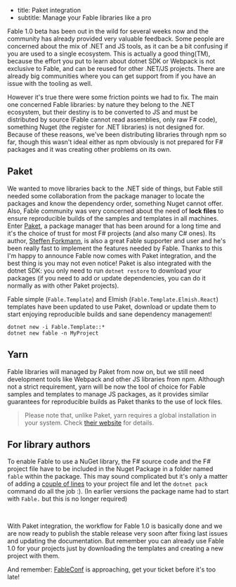 - title: Paket integration
- subtitle: Manage your Fable libraries like a pro

Fable 1.0 beta has been out in the wild for several weeks now and the community has already provided very valuable feedback. Some people are concerned about the mix of .NET and JS tools, as it can be a bit confusing if you are used to a single ecosystem. This is actually a good thing(TM), because the effort you put to learn about dotnet SDK or Webpack is not exclusive to Fable, and can be reused for other .NET/JS projects. There are already big communities where you can get support from if you have an issue with the tooling as well.

However it's true there were some friction points we had to fix. The main one concerned Fable libraries: by nature they belong to the .NET ecosystem, but their destiny is to be converted to JS and must be distributed by source (Fable cannot read assemblies, only raw F# code), something Nuget (the register for .NET libraries) is not designed for. Because of these reasons, we've been distributing libraries through npm so far, though this wasn't ideal either as npm obviously is not prepared for F# packages and it was creating other problems on its own.

## Paket

We wanted to move libraries back to the .NET side of things, but Fable still needed some collaboration from the package manager to locate the packages and know the dependency order, something Nuget cannot offer. Also, Fable community was very concerned about the need of **lock files** to ensure reproducible builds of the samples and templates in all machines. Enter [Paket](https://fsprojects.github.io/Paket/), a package manager that has been around for a long time and it's the choice of trust for most F# projects (and also many C# ones). Its author, [Steffen Forkmann](https://twitter.com/sforkmann), is also a great Fable supporter and user and he's been really fast to implement the features needed by Fable. Thanks to this I'm happy to announce Fable now comes with Paket integration, and the best thing is you may not even notice! Paket is also integrated with the dotnet SDK: you only need to run `dotnet restore` to download your packages (if you need to add or update dependencies, you can do it normally as with other Paket projects).

Fable simple (`Fable.Template`) and Elmish (`Fable.Template.Elmish.React`) templates have been updated to use Paket, download or update them to start enjoying reproducible builds and sane dependency management!

```shell
dotnet new -i Fable.Template::*
dotnet new fable -n MyProject
```


## Yarn

Fable libraries will managed by Paket from now on, but we still need development tools like Webpack and other JS libraries from npm. Although not a strict requirement, yarn will be now the tool of choice for Fable samples and templates to manage JS packages, as it provides similar guarantees for reproducible builds as Paket thanks to the use of lock files.

> Please note that, unlike Paket, yarn requires a global installation in your system. Check [their website](https://yarnpkg.com/en/docs/install) for details.

## For library authors

To enable Fable to use a NuGet library, the F# source code and the F# project file have to be included in the Nuget Package in a folder named `fable` within the package. This may sound complicated but it's only a matter of adding a [couple of lines](https://github.com/fable-elmish/react/blob/1e97c734bfd943899958e1ca849974e3baea3500/src/Fable.Elmish.React.fsproj#L15-L19) to your project file and let the `dotnet pack` command do all the job :). (In earlier versions the package name had to start with `Fable.` but this is no longer required)

<br />

With Paket integration, the workflow for Fable 1.0 is basically done and we are now ready to publish the stable release very soon after fixing last issues and updating the documentation. But remember you can already use Fable 1.0 for your projects just by downloading the templates and creating a new project with them.

And remember: [FableConf](https://www.eventbrite.es/e/fableconf-bordeaux-tickets-34089709238) is approaching, get your ticket before it's too late!
